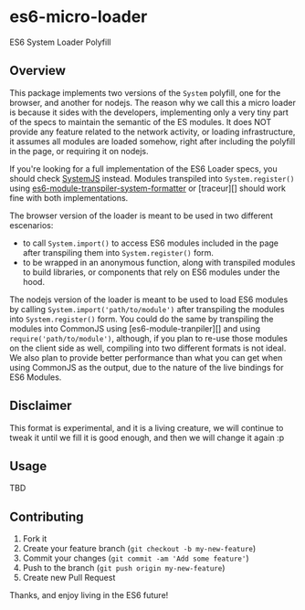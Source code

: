 es6-micro-loader
================

ES6 System Loader Polyfill

## Overview

This package implements two versions of the `System` polyfill, one for the browser, and another for nodejs. The reason why we call this a micro loader is because it sides with the developers, implementing only a very tiny part of the specs to maintain the semantic of the ES modules. It does NOT provide any feature related to the network activity, or loading infrastructure, it assumes all modules are loaded somehow, right after including the polyfill in the page, or requiring it on nodejs.

If you're looking for a full implementation of the ES6 Loader specs, you should check [SystemJS][] instead. Modules transpiled into `System.register()` using [es6-module-transpiler-system-formatter][] or [traceur][] should work fine with both implementations.

The browser version of the loader is meant to be used in two different escenarios:

* to call `System.import()` to access ES6 modules included in the page after transpiling them into `System.register()` form.
* to be wrapped in an anonymous function, along with transpiled modules to build libraries, or components that rely on ES6 modules under the hood.

The nodejs version of the loader is meant to be used to load ES6 modules by calling `System.import('path/to/module')` after transpiling the modules into `System.register()` form. You could do the same by transpiling the modules into CommonJS using [es6-module-tranpiler][] and using `require('path/to/module')`, although, if you plan to re-use those modules on the client side as well, compiling into two different formats is not ideal. We also plan to provide better performance than what you can get when using CommonJS as the output, due to the nature of the live bindings for ES6 Modules.

[es6-module-transpiler-system-formatter]: https://github.com/caridy/es6-module-transpiler-system-formatter
[SystemJS]: https://github.com/systemjs/systemjs
[es6-module-transpiler]: https://github.com/square/es6-module-transpiler
[traceur-compiler]: https://github.com/google/traceur-compiler

## Disclaimer

This format is experimental, and it is a living creature, we will continue to tweak it until we fill it is good enough, and then we will change it again :p

## Usage

TBD

## Contributing

1. Fork it
2. Create your feature branch (`git checkout -b my-new-feature`)
3. Commit your changes (`git commit -am 'Add some feature'`)
4. Push to the branch (`git push origin my-new-feature`)
5. Create new Pull Request

Thanks, and enjoy living in the ES6 future!

